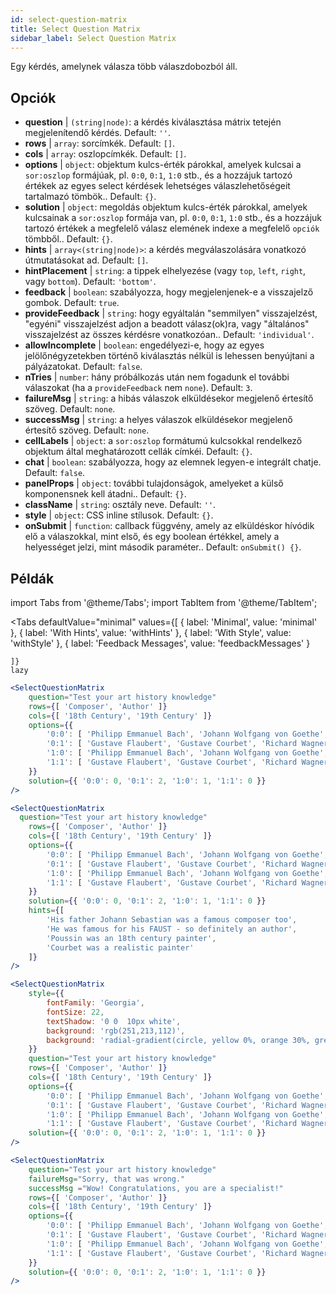 ```yaml
---
id: select-question-matrix
title: Select Question Matrix
sidebar_label: Select Question Matrix
---
```


Egy kérdés, amelynek válasza több válaszdobozból áll.

## Opciók

* __question__ | `(string|node)`: a kérdés kiválasztása mátrix tetején megjelenítendő kérdés. Default: `''`.
* __rows__ | `array`: sorcímkék. Default: `[]`.
* __cols__ | `array`: oszlopcímkék. Default: `[]`.
* __options__ | `object`: objektum kulcs-érték párokkal, amelyek kulcsai a `sor:oszlop` formájúak, pl. `0:0`, `0:1`, `1:0` stb., és a hozzájuk tartozó értékek az egyes select kérdések lehetséges válaszlehetőségeit tartalmazó tömbök.. Default: `{}`.
* __solution__ | `object`: megoldás objektum kulcs-érték párokkal, amelyek kulcsainak a `sor:oszlop` formája van, pl. `0:0`, `0:1`, `1:0` stb., és a hozzájuk tartozó értékek a megfelelő válasz elemének indexe a megfelelő `opciók` tömbből.. Default: `{}`.
* __hints__ | `array<(string|node)>`: a kérdés megválaszolására vonatkozó útmutatásokat ad. Default: `[]`.
* __hintPlacement__ | `string`: a tippek elhelyezése (vagy `top`, `left`, `right`, vagy `bottom`). Default: `'bottom'`.
* __feedback__ | `boolean`: szabályozza, hogy megjelenjenek-e a visszajelző gombok. Default: `true`.
* __provideFeedback__ | `string`: hogy egyáltalán "semmilyen" visszajelzést, "egyéni" visszajelzést adjon a beadott válasz(ok)ra, vagy "általános" visszajelzést az összes kérdésre vonatkozóan.. Default: `'individual'`.
* __allowIncomplete__ | `boolean`: engedélyezi-e, hogy az egyes jelölőnégyzetekben történő kiválasztás nélkül is lehessen benyújtani a pályázatokat. Default: `false`.
* __nTries__ | `number`: hány próbálkozás után nem fogadunk el további válaszokat (ha a `provideFeedback` nem `none`). Default: `3`.
* __failureMsg__ | `string`: a hibás válaszok elküldésekor megjelenő értesítő szöveg. Default: `none`.
* __successMsg__ | `string`: a helyes válaszok elküldésekor megjelenő értesítő szöveg. Default: `none`.
* __cellLabels__ | `object`: a `sor:oszlop` formátumú kulcsokkal rendelkező objektum által meghatározott cellák címkéi. Default: `{}`.
* __chat__ | `boolean`: szabályozza, hogy az elemnek legyen-e integrált chatje. Default: `false`.
* __panelProps__ | `object`: további tulajdonságok, amelyeket a külső <Panel /> komponensnek kell átadni.. Default: `{}`.
* __className__ | `string`: osztály neve. Default: `''`.
* __style__ | `object`: CSS inline stílusok. Default: `{}`.
* __onSubmit__ | `function`: callback függvény, amely az elküldéskor hívódik elő a válaszokkal, mint első, és egy boolean értékkel, amely a helyességet jelzi, mint második paraméter.. Default: `onSubmit() {}`.


## Példák


import Tabs from '@theme/Tabs';
import TabItem from '@theme/TabItem';

<Tabs
    defaultValue="minimal"
    values={[
        { label: 'Minimal', value: 'minimal' },
        { label: 'With Hints', value: 'withHints' },
        { label: 'With Style', value: 'withStyle' },
        { label: 'Feedback Messages', value: 'feedbackMessages' }
        
    ]}
    lazy
>

<TabItem value="minimal">

```jsx live
<SelectQuestionMatrix
    question="Test your art history knowledge"
    rows={[ 'Composer', 'Author' ]} 
    cols={[ '18th Century', '19th Century' ]} 
    options={{ 
        '0:0': [ 'Philipp Emmanuel Bach', 'Johann Wolfgang von Goethe', 'Nicolas Poussin'], 
        '0:1': [ 'Gustave Flaubert', 'Gustave Courbet', 'Richard Wagner'] ,
        '1:0': [ 'Philipp Emmanuel Bach', 'Johann Wolfgang von Goethe', 'Nicolas Poussin'],
        '1:1': [ 'Gustave Flaubert', 'Gustave Courbet', 'Richard Wagner'] 
    }} 
    solution={{ '0:0': 0, '0:1': 2, '1:0': 1, '1:1': 0 }}
/>
```
</TabItem>

<TabItem value="withHints">

```jsx live
<SelectQuestionMatrix
  question="Test your art history knowledge"
    rows={[ 'Composer', 'Author' ]} 
    cols={[ '18th Century', '19th Century' ]} 
    options={{ 
        '0:0': [ 'Philipp Emmanuel Bach', 'Johann Wolfgang von Goethe', 'Nicolas Poussin'], 
        '0:1': [ 'Gustave Flaubert', 'Gustave Courbet', 'Richard Wagner'] ,
        '1:0': [ 'Philipp Emmanuel Bach', 'Johann Wolfgang von Goethe', 'Nicolas Poussin'],
        '1:1': [ 'Gustave Flaubert', 'Gustave Courbet', 'Richard Wagner'] 
    }} 
    solution={{ '0:0': 0, '0:1': 2, '1:0': 1, '1:1': 0 }}
    hints={[
        'His father Johann Sebastian was a famous composer too',
        'He was famous for his FAUST - so definitely an author',
        'Poussin was an 18th century painter',
        'Courbet was a realistic painter'
    ]}
/>
```
</TabItem>

<TabItem value="withStyle">

```jsx live
<SelectQuestionMatrix
    style={{ 
        fontFamily: 'Georgia',
        fontSize: 22, 
        textShadow: '0 0  10px white',
        background: 'rgb(251,213,112)',
        background: 'radial-gradient(circle, yellow 0%, orange 30%, green 100%)'
    }}
    question="Test your art history knowledge"
    rows={[ 'Composer', 'Author' ]} 
    cols={[ '18th Century', '19th Century' ]} 
    options={{ 
        '0:0': [ 'Philipp Emmanuel Bach', 'Johann Wolfgang von Goethe', 'Nicolas Poussin'], 
        '0:1': [ 'Gustave Flaubert', 'Gustave Courbet', 'Richard Wagner'] ,
        '1:0': [ 'Philipp Emmanuel Bach', 'Johann Wolfgang von Goethe', 'Nicolas Poussin'],
        '1:1': [ 'Gustave Flaubert', 'Gustave Courbet', 'Richard Wagner'] }} 
    solution={{ '0:0': 0, '0:1': 2, '1:0': 1, '1:1': 0 }}
/>
```
</TabItem>


<TabItem value="feedbackMessages">

```jsx live
<SelectQuestionMatrix
    question="Test your art history knowledge"
    failureMsg="Sorry, that was wrong." 
    successMsg ="Wow! Congratulations, you are a specialist!"
    rows={[ 'Composer', 'Author' ]} 
    cols={[ '18th Century', '19th Century' ]} 
    options={{ 
        '0:0': [ 'Philipp Emmanuel Bach', 'Johann Wolfgang von Goethe', 'Nicolas Poussin'], 
        '0:1': [ 'Gustave Flaubert', 'Gustave Courbet', 'Richard Wagner'] ,
        '1:0': [ 'Philipp Emmanuel Bach', 'Johann Wolfgang von Goethe', 'Nicolas Poussin'],
        '1:1': [ 'Gustave Flaubert', 'Gustave Courbet', 'Richard Wagner'] 
    }} 
    solution={{ '0:0': 0, '0:1': 2, '1:0': 1, '1:1': 0 }}
/>
```

</TabItem>

</Tabs>

